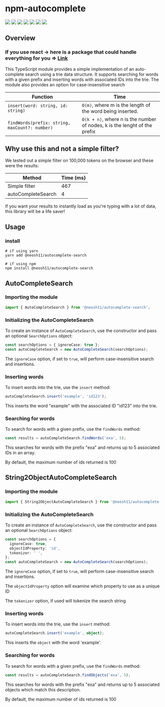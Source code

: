 # npm-autocomplete

<p>
<img src="https://img.shields.io/pypi/wheel/pip?color=green&label=es6"/>
<img src="https://img.shields.io/pypi/wheel/pip?color=green&label=React"/>
<img src="https://img.shields.io/pypi/wheel/pip?color=green&label=React-Native"/>

<img src="https://img.shields.io/bundlephobia/min/@neosh11/autocomplete-search/1.0.0"/>
<img src="https://img.shields.io/bundlephobia/minzip/@neosh11/autocomplete-search/1.0.0"/>

<img src="https://img.shields.io/npm/v/@neosh11/autocomplete-search"/>

<img src="https://img.shields.io/twitter/follow/IGrowNeo?style=social"/>

</p>

## Overview

### If you use react -> here is a package that could handle everything for you => [Link](https://www.npmjs.com/package/autocomplete-search-react)

This TypeScript module provides a simple implementation of an auto-complete search using a trie data structure. It supports searching for words with a given prefix and inserting words with associated IDs into the trie. The module also provides an option for case-insensitive search

| Function                                       | Time                                                                      |
| ---------------------------------------------- | ------------------------------------------------------------------------- |
| `insert(word: string, id: string)`             | `O(m)`, where m is the length of the word being inserted.                 |
| `findWords(prefix: string, maxCount?: number)` | `O(k + n)`, where n is the number of nodes, k is the lenght of the prefix |

## Why use this and not a simple filter?

We tested out a simple filter on 100,000 tokens on the browser and these were the results:

| Method             | Time (ms) |
| ------------------ | --------- |
| Simple filter      | 467       |
| autoCompleteSearch | 4         |

If you want your results to instantly load as you're typing with a lot of data, this library will be a life saver!

## Usage

### install

```
# if using yarn
yarn add @neosh11/autocomplete-search

# if using npm
npm install @neosh11/autocomplete-search
```

## AutoCompleteSearch

### Importing the module

```ts
import { AutoCompleteSearch } from '@neosh11/autocomplete-search';
```

### Initializing the AutoCompleteSearch

To create an instance of `AutoCompleteSearch`, use the constructor and pass an optional `SearchOptions` object:

```ts
const searchOptions = { ignoreCase: true };
const autoCompleteSearch = new AutoCompleteSearch(searchOptions);
```

The `ignoreCase` option, if set to `true`, will perform case-insensitive search and insertions.

### Inserting words

To insert words into the trie, use the `insert` method:

```ts
autoCompleteSearch.insert('example', 'id123');
```

This inserts the word "example" with the associated ID "id123" into the trie.

### Searching for words

To search for words with a given prefix, use the `findWords` method:

```ts
const results = autoCompleteSearch.findWords('exa', 5);
```

This searches for words with the prefix "exa" and returns up to 5 associated IDs in an array.

By default, the maximum number of ids returned is 100

## String2ObjectAutoCompleteSearch

### Importing the module

```ts
import { String2ObjectAutoCompleteSearch } from '@neosh11/autocomplete-search';
```

### Initializing the AutoCompleteSearch

To create an instance of `AutoCompleteSearch`, use the constructor and pass an optional `SearchOptions` object:

```ts
const searchOptions = {
  ignoreCase: true,
  objectIdProperty: 'id',
  tokenizer: ' ',
};
const autoCompleteSearch = new AutoCompleteSearch(searchOptions);
```

The `ignoreCase` option, if set to `true`, will perform case-insensitive search and insertions.

The `objectIdProperty` option will examine which property to use as a unique ID

The `tokenizer` option, if used will tokenize the search string

### Inserting words

To insert words into the trie, use the `insert` method:

```ts
autoCompleteSearch.insert('example', object);
```

This inserts the `object` with the word 'example'.

### Searching for words

To search for words with a given prefix, use the `findWords` method:

```ts
const results = autoCompleteSearch.findObjects('exa', 5);
```

This searches for words with the prefix "exa" and returns up to 5 associated objects which match this description.

By default, the maximum number of ids returned is 100
